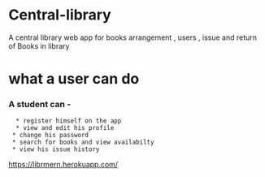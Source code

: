 # Central-library
A central library web app for books arrangement , users , issue and return of Books in library 

# what a user can do
### A student can -
      * register himself on the app 
      * view and edit his profile 
     * change his password  
     * search for books and view availabilty  
     * view his issue history
 https://librmern.herokuapp.com/
 
